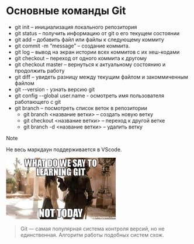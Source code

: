 # Основные команды Git

- git init – инициализация локального репозитория
- git status – получить информацию от git о его текущем состоянии
- git add – добавить файл или файлы к следующему коммиту
- git commit -m “message” – создание коммита.
- git log – вывод на экран истории всех коммитов с их хеш-кодами
- git checkout – переход от одного коммита к другому
- git checkout master – вернуться к актуальному состоянию и продолжить работу
- git diff – увидеть разницу между текущим файлом и закоммиченным файлом
- git --version - узнать версию git
- git config --global user.name - осмотреть имя пользователя работающего с git 
- git branch – посмотреть список веток в репозитории
    - git branch <название ветки> – создать новую ветку
    - git checkout <название ветки> – переход к другой ветке
    - git branch -d <название ветки> – удалить ветку



> [!NOTE]
> Не весь маркдаун поддерживается в VScode. 


![picture](pict.jpg)

> Git — самая популярная система контроля версий, но не единственная. Алгоритм работы подобных систем схож.



